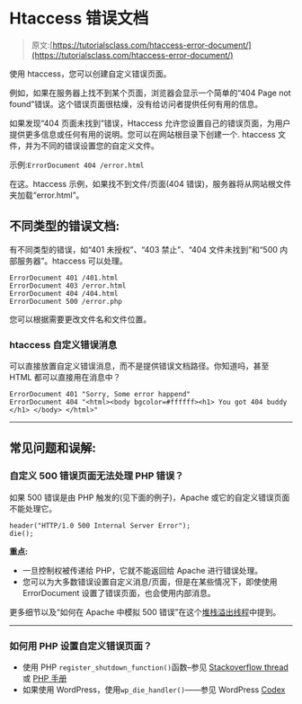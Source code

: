 # Htaccess 错误文档

> 原文:[https://tutorialsclass.com/htaccess-error-document/](https://tutorialsclass.com/htaccess-error-document/)

使用 htaccess，您可以创建自定义错误页面。

例如，如果在服务器上找不到某个页面，浏览器会显示一个简单的“404 Page not found”错误。这个错误页面很枯燥，没有给访问者提供任何有用的信息。

如果发现“404 页面未找到”错误，Htaccess 允许您设置自己的错误页面，为用户提供更多信息或任何有用的说明。您可以在网站根目录下创建一个. htaccess 文件，并为不同的错误设置您的自定义文件。

示例:`ErrorDocument 404 /error.html`

在这。htaccess 示例，如果找不到文件/页面(404 错误)，服务器将从网站根文件夹加载“error.html”。

## 不同类型的错误文档:

有不同类型的错误，如“401 未授权”、“403 禁止”、“404 文件未找到”和“500 内部服务器”。htaccess 可以处理。

```
ErrorDocument 401 /401.html
ErrorDocument 403 /error.html
ErrorDocument 404 /404.html
ErrorDocument 500 /error.php
```

您可以根据需要更改文件名和文件位置。

### htaccess 自定义错误消息

可以直接放置自定义错误消息，而不是提供错误文档路径。你知道吗，甚至 HTML 都可以直接用在消息中？

```
ErrorDocument 401 "Sorry, Some error happend"
ErrorDocument 404 "<html><body bgcolor=#ffffff><h1> You got 404 buddy </h1> </body> </html>"
```

* * *

## 常见问题和误解:

### 自定义 500 错误页面无法处理 PHP 错误？

如果 500 错误是由 PHP 触发的(见下面的例子)，Apache 或它的自定义错误页面不能处理它。

```
header("HTTP/1.0 500 Internal Server Error");
die();
```

**重点:**

*   一旦控制权被传递给 PHP，它就不能返回给 Apache 进行错误处理。
*   您可以为大多数错误设置自定义消息/页面，但是在某些情况下，即使使用 ErrorDocument 设置了错误页面，也会使用内部消息。

更多细节以及“如何在 Apache 中模拟 500 错误”在这个[堆栈溢出线程](https://stackoverflow.com/questions/5765319/apaches-errordocument-directive-does-not-redirect/5839076#5839076)中提到。

* * *

### 如何用 PHP 设置自定义错误页面？

*   使用 PHP `register_shutdown_function()`函数–参见 [Stackoverflow thread](https://stackoverflow.com/a/18208549/1509137) 或 [PHP 手册](https://www.php.net/manual/en/function.register-shutdown-function.php)
*   如果使用 WordPress，使用`wp_die_handler()`——参见 WordPress [Codex](https://developer.wordpress.org/reference/hooks/wp_die_handler/)